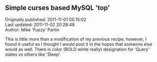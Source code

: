 ## Simple curses based MySQL 'top'  
Originally published: 2011-11-01 05:15:02  
Last updated: 2011-11-02 20:28:48  
Author: Mike 'Fuzzy' Partin  
  
This is little more than a modification of my previous recipe, however, I found it useful so I thought I would post it in the hopes that someone else would as well. There is color (BOLD white really) designation for 'Query' states vs others like 'Sleep'. 